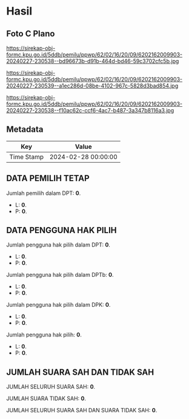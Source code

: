 # Hasil

## Foto C Plano

https://sirekap-obj-formc.kpu.go.id/5ddb/pemilu/ppwp/62/02/16/20/09/6202162009903-20240227-230538--bd96673b-d91b-464d-bd46-59c3702cfc5b.jpg

https://sirekap-obj-formc.kpu.go.id/5ddb/pemilu/ppwp/62/02/16/20/09/6202162009903-20240227-230539--a1ec286d-08be-4102-967c-5828d3bad854.jpg

https://sirekap-obj-formc.kpu.go.id/5ddb/pemilu/ppwp/62/02/16/20/09/6202162009903-20240227-230538--f10ac62c-ccf6-4ac7-b487-3a347b8116a3.jpg


## Metadata

| Key        | Value               |
| ---------- | ------------------- |
| Time Stamp | 2024-02-28 00:00:00 |


## DATA PEMILIH TETAP

Jumlah pemilih dalam DPT: **0**.
 * L: **0**.
 * P: **0**.

## DATA PENGGUNA HAK PILIH

Jumlah pengguna hak pilih dalam DPT: **0**.
 * L: **0**.
 * P: **0**.

Jumlah pengguna hak pilih dalam DPTb: **0**.
 * L: **0**.
 * P: **0**.

Jumlah pengguna hak pilih dalam DPK: **0**.
 * L: **0**.
 * P: **0**.

Jumlah pengguna hak pilih: **0**.
 * L: **0**.
 * P: **0**.

## JUMLAH SUARA SAH DAN TIDAK SAH

JUMLAH SELURUH SUARA SAH: **0**.

JUMLAH SUARA TIDAK SAH: **0**.

JUMLAH SELURUH SUARA SAH DAN SUARA TIDAK SAH: **0**.


